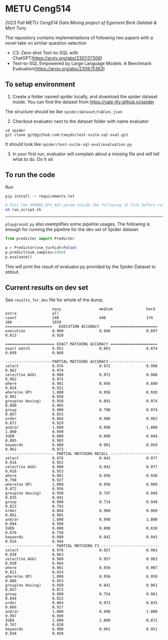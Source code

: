 # METU Ceng514
_2023 Fall METU Ceng514 Data Mining project of Egement Berk Galatalı & Mert Tunç_

The repository contains implementations of following two papers with a novel take on similar question selection
- C3: Zero-shot Text-to-SQL with ChatGPT(https://arxiv.org/abs/2307.07306)
- Text-to-SQL Empowered by Large Language Models: A Benchmark Evaluation(https://arxiv.org/abs/2308.15363)


## To setup environment

1. Create a folder named spider locally, and download the spider dataset inside. You can find the dataset from https://yale-lily.github.io/spider

The structure should be like `spider/dataset/tables.json`

2. Checkout evaluator next to the dataset folder with name evaluator
```
cd spider
git clone git@github.com:taoyds/test-suite-sql-eval.git
```
It should look like `spider/test-suite-sql-eval/evaluation.py`

3. In your first run, evaluator will complain about a missing file and will tell what to do. Do it xd


## To run the code

Run
```BASH
pip install -r requirements.txt

# Edit the OPENAI_API_KEY param inside the following sh file before running
sh run_script.sh
```

---

`playground.py` also exemplifies some pipeline usages. The following is enough for running the pipeline for the dev set of Spider dataset.
  ```PYTHON
  from predictor import Predictor
  
  p = Predictor(use_turkish=False)
  p.predict(num_samples=1000)
  p.evaluate()
  ```
This will print the result of evaluator.py provided by the Spider Dataset to stdout.

## Current results on dev set

See `results_for_dev` file for whole of the dump.

```
                     easy                 medium               hard                 extra                all                 
count                248                  446                  174                  166                  1034                
=====================   EXECUTION ACCURACY     =====================
execution            0.960                0.946                0.897                0.813                0.920               

====================== EXACT MATCHING ACCURACY =====================
exact match          0.952                0.863                0.874                0.699                0.860               

---------------------PARTIAL MATCHING ACCURACY----------------------
select               0.976                0.972                0.988                0.962                0.974               
select(no AGG)       0.980                0.972                0.988                0.962                0.975               
where                0.981                0.956                0.880                0.824                0.921               
where(no OP)         1.000                0.956                0.930                0.901                0.950               
group(no Having)     0.950                0.891                0.974                0.880                0.905               
group                0.900                0.798                0.974                0.867                0.853               
order                0.864                0.986                0.962                0.872                0.929               
and/or               1.000                0.998                1.000                1.000                0.999               
IUEN                 0.000                0.000                0.944                0.885                0.905               
keywords             0.980                0.981                0.959                0.962                0.973               
---------------------- PARTIAL MATCHING RECALL ----------------------
select               0.976                0.942                0.977                0.916                0.952               
select(no AGG)       0.980                0.942                0.977                0.916                0.953               
where                0.981                0.956                0.936                0.798                0.927               
where(no OP)         1.000                0.956                0.989                0.872                0.956               
group(no Having)     0.950                0.797                0.949                0.835                0.841               
group                0.900                0.714                0.949                0.823                0.793               
order                0.864                0.960                0.909                0.861                0.905               
and/or               1.000                0.998                1.000                0.994                0.998               
IUEN                 0.000                0.000                0.810                0.676                0.750               
keywords             0.980                0.942                0.943                0.916                0.944               
---------------------- PARTIAL MATCHING F1 --------------------------
select               0.976                0.957                0.983                0.938                0.963               
select(no AGG)       0.980                0.957                0.983                0.938                0.964               
where                0.981                0.956                0.907                0.811                0.924               
where(no OP)         1.000                0.956                0.959                0.886                0.953               
group(no Having)     0.950                0.841                0.961                0.857                0.872               
group                0.900                0.754                0.961                0.844                0.822               
order                0.864                0.973                0.935                0.866                0.917               
and/or               1.000                0.998                1.000                0.997                0.999               
IUEN                 1.000                1.000                0.872                0.767                0.820               
keywords             0.980                0.961                0.951                0.938                0.958       
```